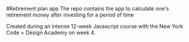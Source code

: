 #Retirement plan app
The repo contains the app to calculate one's retirement money after investing for a period of time

Created during an intense 12-week Javascript course with the New York Code + Design Academy on week 4.

